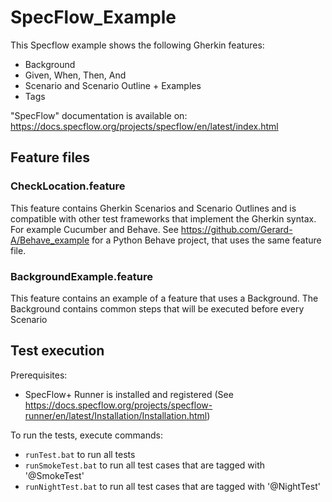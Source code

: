 # SpecFlow_Example

This Specflow example shows the following Gherkin features:

- Background
- Given, When, Then, And
- Scenario and Scenario Outline + Examples
- Tags

"SpecFlow" documentation is available on: https://docs.specflow.org/projects/specflow/en/latest/index.html

## Feature files

### CheckLocation.feature
This feature contains Gherkin Scenarios and Scenario Outlines and is compatible with other test frameworks that implement the Gherkin syntax.
For example Cucumber and Behave. See https://github.com/Gerard-A/Behave_example for a Python Behave project, that uses the same feature file.

### BackgroundExample.feature
This feature contains an example of a feature that uses a Background.
The Background contains common steps that will be executed before every Scenario


## Test execution

Prerequisites: 
- SpecFlow+ Runner is installed and registered (See https://docs.specflow.org/projects/specflow-runner/en/latest/Installation/Installation.html)

To run the tests, execute commands:  
- `runTest.bat` to run all tests
- `runSmokeTest.bat` to run all test cases that are tagged with '@SmokeTest'
- `runNightTest.bat` to run all test cases that are tagged with '@NightTest'
